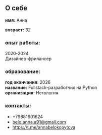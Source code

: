 ## О себе   

**имя:** Анна 

**возраст:** 32 

### опыт работы: 
2020-2024  
Дизайнер-фрилансер  

### образование:  

**год окончания:** 2026    
**название:** Fullstack-разработчик на Python   
**организация:** Нетология    

### контакты:  
* +79881601624  
* belo.anna.a91@gmail.com  
* https://t.me/annabelokopytova
